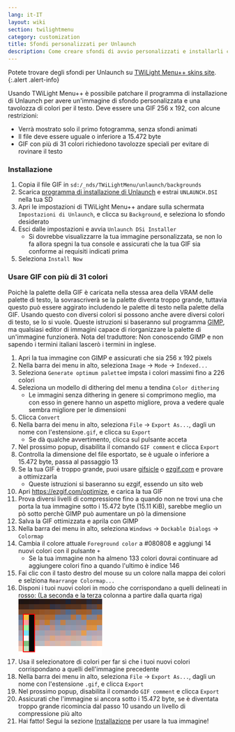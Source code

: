 ```yaml
---
lang: it-IT
layout: wiki
section: twilightmenu
category: customization
title: Sfondi personalizzati per Unlaunch
description: Come creare sfondi di avvio personalizzati e installarli con TWiLight Menu++
---
```


Potete trovare degli sfondi per Unlaunch su [TWiLight Menu++ skins site](https://skins.ds-homebrew.com/unlaunch/).
{:.alert .alert-info}

Usando TWiLight Menu++ è possibile patchare il programma di installazione di Unlaunch per avere un'immagine di sfondo personalizzata e una tavolozza di colori per il testo. Deve essere una GIF 256 x 192, con alcune restrizioni:
- Verrà mostrato solo il primo fotogramma, senza sfondi animati
- Il file deve essere uguale o inferiore a 15.472 byte
- GIF con più di 31 colori richiedono tavolozze speciali per evitare di rovinare il testo

### Installazione
1. Copia il file GIF in `sd:/_nds/TWiLightMenu/unlaunch/backgrounds`
1. Scarica [programma di installazione di Unlaunch](https://problemkaputt.de/unlaunch.zip) e estrai `UNLAUNCH.DSI` nella tua SD
1. Apri le impostazioni di TWiLight Menu++ andare sulla schermata `Impostazioni di Unlaunch`, e clicca su `Background`, e seleziona lo sfondo desiderato
1. Esci dalle impostazioni e avvia `Unlaunch DSi Installer`
    - Si dovrebbe visualizzarre la tua immagine personalizzata, se non lo fa allora spegni la tua console e assicurati che la tua GIF sia conforme ai requisiti indicati prima
1. Seleziona `Install Now`

### Usare GIF con più di 31 colori
Poichè la palette della GIF è caricata nella stessa area della VRAM delle palette di testo, la sovrascriverà se la palette diventa troppo grande, tuttavia questo può essere aggirato includendo le palette di testo nella palette della GIF. Usando questo con diversi colori si possono anche avere diversi colori di testo, se lo si vuole. Queste istruzioni si baseranno sul programma [GIMP](https://gimp.org), ma qualsiasi editor di immagini capace di riorganizzare la palette di un'immagine funzionerà. Nota del traduttore: Non conoscendo GIMP e non sapendo i termini italiani lascerò i termini in inglese.
1. Apri la tua immagine con GIMP e assicurati che sia 256 x 192 pixels
1. Nella barra dei menu in alto, seleziona `Image` -> `Mode` -> `Indexed...`
1. Seleziona `Generate optimum palette`e impsta i colori massimi fino a 226 colori
1. Seleziona un modello di dithering del menu a tendina `Color dithering`
    - Le immagini senza dithering in genere si comprimono meglio, ma con esso in genere hanno un aspetto migliore, prova a vedere quale sembra migliore per le dimensioni
1. Clicca `Convert`
1. Nella barra dei menu in alto, seleziona `File` -> `Export As...`, dagli un nome con l'estensione`.gif`, e clicca su `Export`
    - Se dà qualche avvertimento, clicca sul pulsante acceta
1. Nel prossimo popup, disabilita il comando `GIF comment` e clicca `Export`
1. Controlla la dimensione del file esportato, se è uguale o inferiore a 15.472 byte, passa al passaggio 13
1. Se la tua GIF è troppo grande, puoi usare [gifsicle](http://www.lcdf.org/gifsicle/) o [ezgif.com](https://ezgif.com/optimize) e provare a ottimizzarla
    - Queste istruzioni si baseranno su ezgif, essendo un sito web
1. Apri https://ezgif.com/optimize, e carica la tua GIF
1. Prova diversi livelli di compressione fino a quando non ne trovi una che porta la tua immagine sotto i 15.472 byte (15.11 KiB), sarebbe meglio un pò sotto perchè GIMP può aumentare un pò la dimensione
1. Salva la GIF ottimizzata e aprila con GIMP
1. Nella barra dei menu in alto, seleziona `Windows` -> `Dockable Dialogs` -> `Colormap`
1. Cambia il colore attuale `Foreground color` a #080808 e aggiungi 14 nuovi colori con il pulsante `+`
    - Se la tua immagine non ha almeno 133 colori dovrai continuare ad aggiungere colori fino a quando l'ultimo è indice 146
1. Fai clic con il tasto destro del mouse su un colore nalla mappa dei colori e selziona `Rearrange Colormap...`
1. Disponi i tuoi nuovi colori in modo che corrispondano a quelli delineati in rosso: (La seconda e la terza colonna a partire dalla quarta riga)<br> ![Tavolozza con colori di testo corretti](/assets/images/custom-unlaunch-bg/unlaunch-palette.png)
1. Usa il selezionatore di colori per far sì che i tuoi nuovi colori corrispondano a quelli dell'immagine precedente
1. Nella barra dei menu in alto, seleziona `File` -> `Export As...`, dagli un nome con l'estensione `.gif`, e clicca `Export`
1. Nel prossimo popup, disabilita il comando `GIF comment` e clicca `Export`
1. Assicurati che l'immagine si ancora sotto i 15.472 byte, se è diventata troppo grande ricomincia dal passo 10 usando un livello di compressione più alto
1. Hai fatto! Segui la sezione [Installazione](#installing) per usare la tua immagine!
